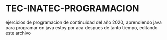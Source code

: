 # TEC-INATEC-PROGRAMACION
ejercicios de programacion de continuidad del año 2020, aprendiendo java para programar en java
estoy por aca despues de tanto tiempo, editando este archivo
